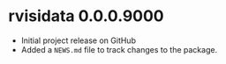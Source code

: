 # rvisidata 0.0.0.9000

- Initial project release on GitHub
- Added a `NEWS.md` file to track changes to the package.
